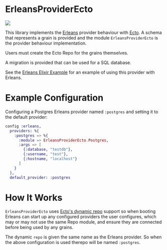 # ErleansProviderEcto

![](https://github.com/erleans/erleans_provider_ecto/workflows/ErleansProviderEcto%20tests/badge.svg)

This library implements the [Erleans](https://github.com/erleans/erleans) provider behaviour with [Ecto](https://github.com/elixir-ecto/ecto). A schema that represents a grain is provided and the module `ErleansProviderEcto` is the provider behaviour implementation.

Users must create the Ecto Repo for the grains themselves. 

A migration is provided that can be used for a SQL database.

See the [Erleans Elixir Example](https://github.com/erleans/erleans_elixir_example) for an example of using this provider with Erleans.

# Example Configuration

Configuring a Postgres Erleans provider named `:postgres` and setting it to the default provider:

``` elixir
config :erleans,
  providers: %{
    :postgres => %{
      :module => ErleansProviderEcto.Postgres,
      :args => [
        {:database, "testdb"},
        {:username, "test"},
        {:hostname, "localhost"}
      ]
    }
  },
  default_provider: :postgres
```

# How It Works

`ErleansProviderEcto` uses [Ecto's dynamic repo](https://hexdocs.pm/ecto/replicas-and-dynamic-repositories.html#dynamic-repositories) support so when booting Erleans can start up any configured providers the user configures, which may or may not use the same Repo module, and ensure they are connected before being used by any grains.

The dynamic `repo` is given the same name as the Erleans provider. So when the above configuration is used therepo will be named `:postgres`.
